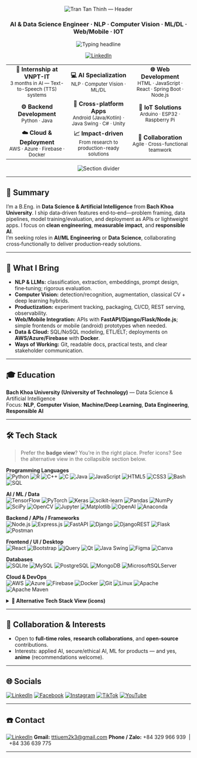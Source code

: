 <p align="center">
  <img
    src="https://capsule-render.vercel.app/api?type=waving&height=180&color=0:0EA5E9,100:7C3AED&text=Tran%20Tan%20Thinh&fontAlign=50&fontAlignY=35&fontSize=42&fontColor=FFFFFF&animation=fadeIn"
    alt="Tran Tan Thinh — Header"
  />
</p>

<!-- Chức danh -->
<h3 align="center">
  <b>AI & Data Science Engineer</b> · NLP · Computer Vision · ML/DL · Web/Mobile · IOT
</h3>

<!-- Gõ chữ động (điểm nhấn hiện đại) -->
<p align="center">
  <img
    src="https://readme-typing-svg.demolab.com?font=Fira+Code&weight=500&duration=2300&pause=800&color=0EA5E9&center=true&vCenter=true&width=900&lines=AI+Engineer+%26+Data+Scientist;NLP+%7C+Computer+Vision+%7C+ML%2FDL;Web+%26+Mobile+App+Development;Android+Kotlin+%7C+Java+Swing;IoT+%26+Embedded+Systems;From+Data+Engineering+to+AI+Deployment;Innovating+with+Ethical+%26+Responsible+AI;Turning+Data+into+Impactful+Solutions"
    alt="Typing headline"
  />


</p>

<!-- CTA tối giản: chỉ LinkedIn -->
<p align="center">
  <a href="https://www.linkedin.com/in/thinh-tran-04122k3/">
    <img src="https://img.shields.io/badge/LinkedIn-Connect-0A66C2?style=plastic&logo=linkedin&logoColor=white" alt="LinkedIn">
  </a>
</p>

<!-- Career Highlights -->
<table align="center">
  <tr>
    <td align="center"><b>🏢 Internship at VNPT-IT</b><br><sub>3 months in AI — Text-to-Speech (TTS) systems</sub></td>
    <td align="center"><b>💻 AI Specialization</b><br><sub>NLP · Computer Vision · ML/DL</sub></td>
    <td align="center"><b>🌐 Web Development</b><br><sub>HTML · JavaScript · React · Spring Boot · Node.js</sub></td>
  </tr>
  <tr>
    <td align="center"><b>⚙️ Backend Development</b><br><sub>Python · Java</sub></td>
    <td align="center"><b>📱 Cross-platform Apps</b><br><sub>Android (Java/Kotlin) · Java Swing · C# · Unity</sub></td>
    <td align="center"><b>🔌 IoT Solutions</b><br><sub>Arduino · ESP32 · Raspberry Pi</sub></td>
  </tr>
  <tr>
    <td align="center"><b>☁️ Cloud & Deployment</b><br><sub>AWS · Azure · Firebase · Docker</sub></td>
    <td align="center"><b>📈 Impact-driven</b><br><sub>From research to production-ready solutions</sub></td>
    <td align="center"><b>🤝 Collaboration</b><br><sub>Agile · Cross-functional teamwork</sub></td>
  </tr>
</table>


<!-- Dải phân tách -->
<p align="center">
  <img
    src="https://capsule-render.vercel.app/api?type=waving&height=110&color=0:7C3AED,100:0EA5E9&section=footer"
    alt="Section divider"
  />
</p>

---

## 🧭 Summary
I’m a B.Eng. in **Data Science & Artificial Intelligence** from **Bach Khoa University**. I ship data‑driven features end‑to‑end—problem framing, data pipelines, model training/evaluation, and deployment as APIs or lightweight apps. I focus on **clean engineering**, **measurable impact**, and **responsible AI**.  
I’m seeking roles in **AI/ML Engineering** or **Data Science**, collaborating cross‑functionally to deliver production‑ready solutions.

---

## 🎯 What I Bring
- **NLP & LLMs:** classification, extraction, embeddings, prompt design, fine‑tuning; rigorous evaluation.  
- **Computer Vision:** detection/recognition, augmentation, classical CV + deep learning hybrids.  
- **Productization:** experiment tracking, packaging, CI/CD, REST serving, observability.  
- **Web/Mobile Integration:** APIs with **FastAPI/Django/Flask/Node.js**; simple frontends or mobile (android) prototypes when needed.  
- **Data & Cloud:** SQL/NoSQL modeling, ETL/ELT; deployments on **AWS/Azure/Firebase** with **Docker**.  
- **Ways of Working:** Git, readable docs, practical tests, and clear stakeholder communication.

---

## 🎓 Education
**Bach Khoa University (University of Technology)** — Data Science & Artificial Intelligence  
Focus: **NLP**, **Computer Vision**, **Machine/Deep Learning**, **Data Engineering**, **Responsible AI**

---

## 🛠 Tech Stack

> Prefer the **badge view**? You’re in the right place. Prefer icons? See the alternative view in the collapsible section below.

**Programming Languages**  
![Python](https://img.shields.io/badge/python-3670A0?style=plastic&logo=python&logoColor=ffdd54)
![R](https://img.shields.io/badge/r-%23276DC3.svg?style=plastic&logo=r&logoColor=white)
![C++](https://img.shields.io/badge/c++-%2300599C.svg?style=plastic&logo=c%2B%2B&logoColor=white)
![C](https://img.shields.io/badge/c-%2300599C.svg?style=plastic&logo=c&logoColor=white)
![Java](https://img.shields.io/badge/java-%23ED8B00.svg?style=plastic&logo=java&logoColor=white)
![JavaScript](https://img.shields.io/badge/javascript-%23323330.svg?style=plastic&logo=javascript&logoColor=%23F7DF1E)
![HTML5](https://img.shields.io/badge/html5-%23E34F26.svg?style=plastic&logo=html5&logoColor=white)
![CSS3](https://img.shields.io/badge/css3-%231572B6.svg?style=plastic&logo=css3&logoColor=white)
![Bash](https://img.shields.io/badge/shell_script-%23121011.svg?style=plastic&logo=gnu-bash&logoColor=white)
![SQL](https://img.shields.io/badge/SQL-%2300758F.svg?style=plastic&logo=microsoftsqlserver&logoColor=white)

**AI / ML / Data**  
![TensorFlow](https://img.shields.io/badge/TensorFlow-%23FF6F00.svg?style=plastic&logo=TensorFlow&logoColor=white)
![PyTorch](https://img.shields.io/badge/PyTorch-%23EE4C2C.svg?style=plastic&logo=PyTorch&logoColor=white)
![Keras](https://img.shields.io/badge/Keras-%23D00000.svg?style=plastic&logo=Keras&logoColor=white)
![scikit-learn](https://img.shields.io/badge/scikit--learn-%23F7931E.svg?style=plastic&logo=scikit-learn&logoColor=white)
![Pandas](https://img.shields.io/badge/pandas-%23150458.svg?style=plastic&logo=pandas&logoColor=white)
![NumPy](https://img.shields.io/badge/numpy-%23013243.svg?style=plastic&logo=numpy&logoColor=white)
![SciPy](https://img.shields.io/badge/SciPy-%230C55A5.svg?style=plastic&logo=scipy&logoColor=white)
![OpenCV](https://img.shields.io/badge/OpenCV-5C3EE8.svg?style=plastic&logo=opencv&logoColor=white)
![Jupyter](https://img.shields.io/badge/Jupyter-F37626.svg?style=plastic&logo=Jupyter&logoColor=white)
![Matplotlib](https://img.shields.io/badge/Matplotlib-0B3D91.svg?style=plastic&logo=matplotlib&logoColor=white)
![OpenAI](https://img.shields.io/badge/OpenAI-412991?style=plastic&logo=openai&logoColor=white)
![Anaconda](https://img.shields.io/badge/Anaconda-%2344A833.svg?style=plastic&logo=anaconda&logoColor=white)

**Backend / APIs / Frameworks**  
![Node.js](https://img.shields.io/badge/Node.js-339933?style=plastic&logo=node.js&logoColor=white)
![Express.js](https://img.shields.io/badge/Express.js-404D59?style=plastic&logo=express&logoColor=white)
![FastAPI](https://img.shields.io/badge/FastAPI-005571?style=plastic&logo=fastapi)
![Django](https://img.shields.io/badge/django-%23092E20.svg?style=plastic&logo=django&logoColor=white)
![DjangoREST](https://img.shields.io/badge/DJANGO-REST-ff1709?style=plastic&logo=django&logoColor=white&color=ff1709&labelColor=gray)
![Flask](https://img.shields.io/badge/flask-%23000.svg?style=plastic&logo=flask&logoColor=white)
![Postman](https://img.shields.io/badge/Postman-FF6C37?style=plastic&logo=postman&logoColor=white)

**Frontend / UI / Desktop**  
![React](https://img.shields.io/badge/React-20232A?style=plastic&logo=react&logoColor=61DAFB)
![Bootstrap](https://img.shields.io/badge/bootstrap-%23563D7C.svg?style=plastic&logo=bootstrap&logoColor=white)
![jQuery](https://img.shields.io/badge/jquery-%230769AD.svg?style=plastic&logo=jquery&logoColor=white)
![Qt](https://img.shields.io/badge/Qt-%23217346.svg?style=plastic&logo=Qt&logoColor=white)
![Java Swing](https://img.shields.io/badge/Java%20Swing-%23ED8B00?style=plastic&logo=java&logoColor=white)
![Figma](https://img.shields.io/badge/figma-%23F24E1E.svg?style=plastic&logo=figma&logoColor=white)
![Canva](https://img.shields.io/badge/Canva-%2300C4CC.svg?style=plastic&logo=Canva&logoColor=white)

**Databases**  
![SQLite](https://img.shields.io/badge/sqlite-%2307405e.svg?style=plastic&logo=sqlite&logoColor=white)
![MySQL](https://img.shields.io/badge/mysql-%2300f.svg?style=plastic&logo=mysql&logoColor=white)
![PostgreSQL](https://img.shields.io/badge/postgres-%23316192.svg?style=plastic&logo=postgresql&logoColor=white)
![MongoDB](https://img.shields.io/badge/MongoDB-%234ea94b.svg?style=plastic&logo=mongodb&logoColor=white)
![MicrosoftSQLServer](https://img.shields.io/badge/Microsoft%20SQL%20Server-CC2927?style=plastic&logo=microsoft%20sql%20server&logoColor=white)

**Cloud & DevOps**  
![AWS](https://img.shields.io/badge/AWS-%23FF9900.svg?style=plastic&logo=amazon-aws&logoColor=white)
![Azure](https://img.shields.io/badge/azure-%230072C6.svg?style=plastic&logo=azure-devops&logoColor=white)
![Firebase](https://img.shields.io/badge/firebase-%23039BE5.svg?style=plastic&logo=firebase)
![Docker](https://img.shields.io/badge/docker-%230db7ed.svg?style=plastic&logo=docker&logoColor=white)
![Git](https://img.shields.io/badge/Git-F05033?style=plastic&logo=git&logoColor=white)
![Linux](https://img.shields.io/badge/Linux-FCC624?style=plastic&logo=linux&logoColor=black)
![Apache](https://img.shields.io/badge/apache-%23D42029.svg?style=plastic&logo=apache&logoColor=white)
![Apache Maven](https://img.shields.io/badge/Apache%20Maven-C71A36?style=plastic&logo=Apache%20Maven&logoColor=white)

<details>
  <summary><b>🔎 Alternative Tech Stack View (icons)</b></summary>
  <br>
  <p>
    <img src="https://skillicons.dev/icons?i=python,pytorch,tensorflow,sklearn,opencv,postgres,mysql,mongodb,aws,azure,docker,linux,git,fastapi,django,flask,nodejs,express,react,qt,java,r,cpp,js,html,css&perline=13" alt="skill icons" />
  </p>
</details>

---

## 🤝 Collaboration & Interests
- Open to **full‑time roles**, **research collaborations**, and **open‑source** contributions.  
- Interests: applied AI, secure/ethical AI, ML for products — and yes, **anime** (recommendations welcome).

---

## 🌐 Socials
[![LinkedIn](https://img.shields.io/badge/LinkedIn-%230077B5.svg?style=plastic&logo=linkedin&logoColor=white)](https://www.linkedin.com/in/thinh-tran-04122k3/)
[![Facebook](https://img.shields.io/badge/Facebook-%231877F2.svg?style=plastic&logo=Facebook&logoColor=white)](https://www.facebook.com/thinh.trantan.908)
[![Instagram](https://img.shields.io/badge/Instagram-%23E4405F.svg?style=plastic&logo=Instagram&logoColor=white)](https://www.instagram.com/ttt2k3.412/)
[![TikTok](https://img.shields.io/badge/TikTok-%23000000.svg?style=plastic&logo=TikTok&logoColor=white)](https://www.tiktok.com/@ttt_tt_03_05)
[![YouTube](https://img.shields.io/badge/YouTube-%23FF0000.svg?style=plastic&logo=YouTube&logoColor=white)](https://youtube.com/channel/UCXN7o8DMeoRpqiq-DwECk8g)

---

## ☎️ Contact
[![LinkedIn](https://img.shields.io/badge/LinkedIn-Message-%230077B5.svg?style=plastic&logo=linkedin&logoColor=white)](https://www.linkedin.com/in/thinh-tran-04122k3/)
**Gmail:** tttiuem2k3@gmail.com
**Phone / Zalo:** +84&nbsp;329&nbsp;966&nbsp;939 &nbsp;|&nbsp; +84&nbsp;336&nbsp;639&nbsp;775

---
